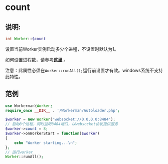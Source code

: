 # count

## 说明:
```php
int Worker::$count
```

设置当前Worker实例启动多少个进程，不设置时默认为1。

如何设置进程数，请参考[**这里**](../faq/processes-count.md) 。

注意：此属性必须在```Worker::runAll();```运行前设置才有效。windows系统不支持此特性。


## 范例


```php
use Workerman\Worker;
require_once __DIR__ . '/Workerman/Autoloader.php';

$worker = new Worker('websocket://0.0.0.0:8484');
// 启动8个进程，同时监听8484端口，以websocket协议提供服务
$worker->count = 8;
$worker->onWorkerStart = function($worker)
{
    echo "Worker starting...\n";
};
// 运行worker
Worker::runAll();
```
